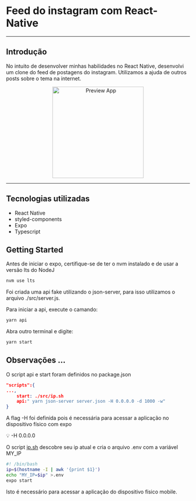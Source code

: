 # Feed do instagram com React-Native

---

## Introdução

No intuito de desenvolver minhas habilidades no React Native, desenvolvi um clone do feed de postagens do instagram. Utilizamos a ajuda de outros posts sobre o tema na internet.

<center>
	<img src=".assetsForGit/previewApp.gif" alt="Preview App" width="250px"/>
</center>


---
## Tecnologias utilizadas

- React Native
- styled-components
- Expo
- Typescript

## Getting Started

Antes de iniciar o expo,  certifique-se de ter o nvm instalado e de usar a versão lts do NodeJ

```bash
nvm use lts
```

Foi criada uma api fake utilizando o json-server, para isso utilizamos o arquivo ./src/server.js.

Para iniciar a api, execute o camando:

```bash
yarn api
```

Abra outro terminal e digite:

```bash
yarn start
```
## Observações ...

O script api e start foram definidos no package.json

```json
"scripts":{
...,
	start: ./src/ip.sh
	api:" yarn json-server server.json -H 0.0.0.0 -d 1000 -w"
}
```

A flag  -H  foi definida pois é necessária para acessar a aplicação no dispositivo físico com expo

<aside>
💡 -H 0.0.0.0

</aside>

O script [ip.sh]() descobre seu ip atual e cria o arquivo .env com a variável MY_IP

```bash
#! /bin/bash
ip=$(hostname -I | awk '{print $1}')
echo "MY_IP=$ip" >.env
expo start
```

Isto é necessário para acessar a aplicação do dispositivo físico mobile.
